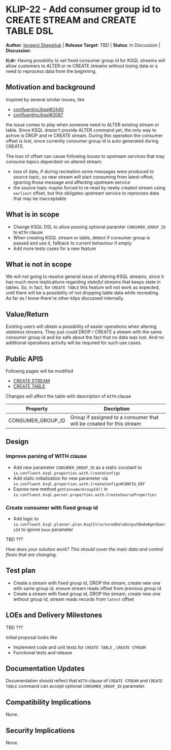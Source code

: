 # KLIP-22 - Add consumer group id to CREATE STREAM and CREATE TABLE DSL

**Author**: [Ievgenii Shepeliuk](https://github.com/eshepelyuk) | 
**Release Target**: TBD | 
**Status**: In Discussion | 
**Discussion**: 

**tl;dr:** Having possbility to set fixed consumer group id for KSQL streams will allow customers to ALTER or re CREATE streams 
            without losing data or a need to reprocess data from the beginning.
            
## Motivation and background

Inspired by several similar issues, like

* [confluentinc/ksql#2440](https://github.com/confluentinc/ksql/issues/2440)
* [confluentinc/ksql#2087](https://github.com/confluentinc/ksql/issues/2087)

the issue comes to play when someone need to ALTER existing stream or table.
Since KSQL doesn't provide ALTER command yet, the only way to achive is DROP and re CREATE stream.
During this operation the consumer offset is lost, since currently consumer group id is auto generated during CREATE.

The loss of offset can cause following issues to upstream services that may consume topics dependent on altered stream:

* loss of data, if during recreation some messages were produced to source topic, so new stream will start consuming from latest offest, ignoring those message and affecting upstream service
* the source topic maybe forced to re-read by newly created stream using `earliest` offset, but this obligates upstream service to reprocess data that may be inacceptable

## What is in scope

* Change KSQL DSL to allow passing optional paramter `CONSUMER_GROUP_ID` to `WITH` clause
* When creating KSQL stream or table, detect if consumer group is passed and use it, fallback to current behaviour if empty
* Add more tests cases for a new feature

## What is not in scope

We will not going to resolve general issue of altering KSQL streams, 
since it has much more implications regarding _stateful_ streams that keeps state in tables.
So, in fact, for `CREATE TABLE` this feature will not work as expected, 
until there will be a possibility of not dropping table data while recreating.
As far as I know there're other klips discussed internally.

## Value/Return

Existing users will obtain a possibility of easier operations when altering _stateless_ streams.
They just could DROP / CREATE a stream with the same consumer group id and be safe about the fact that no data was lost.
And no additional operations activity will be required for such use cases.

## Public APIS

Followng pages will be modified 

* [CREATE STREAM](https://docs.confluent.io/current/ksql/docs/developer-guide/syntax-reference.html#create-stream)
* [CREATE TABLE](https://docs.confluent.io/current/ksql/docs/developer-guide/syntax-reference.html#create-table)

Changes will affect the table with description of `WITH` clause

Property| Decription
------------ | -------------
CONSUMER_GROUP_ID | Group if assigned to a consumer that will be created for this stream

## Design

### Improve parsing of WITH clause

* Add new parameter `CONSUMER_GROUP_ID` as a static constant to `io.confluent.ksql.properties.with.CreateConfigs`
* Add static initialization for new parameter via `io.confluent.ksql.properties.with.CreateConfigs#CONFIG_DEF`
* Expose new method `getConsumerGroupId()` in `io.confluent.ksql.parser.properties.with.CreateSourceProperties`

### Create consumer with fixed group id 

* Add logic to `io.confluent.ksql.planner.plan.KsqlStructuredDataOutputNode#getQueryId` to ignore `base` parameter

TBD ???

_How does your solution work? This should cover the main data and control flows that are changing._

## Test plan

* Create a stream with fixed group id, DROP the stream, create new one with same group id, ensure stream reads offset from previous group id
* Create a stream with fixed group id, DROP the stream, create new one without group id, stream reads records from `latest` offset

## LOEs and Delivery Milestones


TBD ???

Initial proposal looks like

* Implement code and unit tests for `CREATE TABLE` , `CREATE STREAM`
* Functional tests and release

## Documentation Updates

Documentation should reflect that `WITH` clause of `CREATE STREAM` and `CREATE TABLE` command can accept optional `CONSUMER_GROUP_ID` parameter.

## Compatibility Implications

None.

## Security Implications

None.
